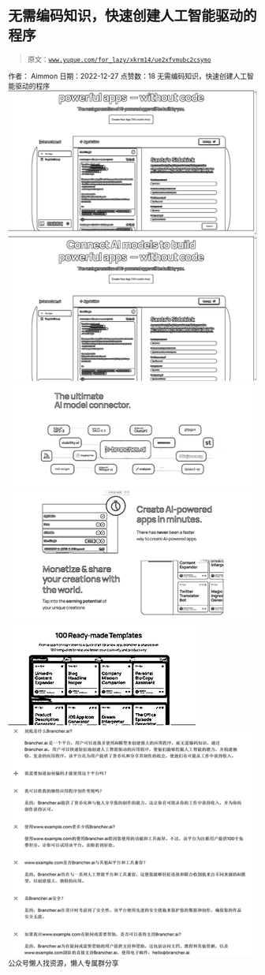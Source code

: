 # 无需编码知识，快速创建人工智能驱动的程序

> 原文：[`www.yuque.com/for_lazy/xkrm14/ue2xfvmubc2csymo`](https://www.yuque.com/for_lazy/xkrm14/ue2xfvmubc2csymo)

<ne-p id="udf86b74d" data-lake-id="udf86b74d"><ne-text id="u335a2c6b">作者： Aimmon</ne-text></ne-p> <ne-p id="u48691724" data-lake-id="u48691724"><ne-text id="uac244bdd">日期：2022-12-27</ne-text></ne-p> <ne-p id="ud1a6dd3b" data-lake-id="ud1a6dd3b"><ne-text id="u9bdc7299">点赞数：</ne-text><ne-text id="udd76f567" ne-bold="true">18</ne-text></ne-p> <ne-hole id="u249d7735" data-lake-id="u249d7735"><ne-card data-card-name="hr" data-card-type="block" id="lhGe5" data-event-boundary="card"><ne-p id="u2b2cb8fe" data-lake-id="u2b2cb8fe"><ne-text id="u01d0c21b">无需编码知识，快速创建人工智能驱动的程序</ne-text></ne-p> <ne-p id="u93ba0840" data-lake-id="u93ba0840"><ne-card data-card-name="image" data-card-type="inline" id="lbG1h" data-event-boundary="card">![](img/6a593f9a1da66294d4937a75459882f6.png)</ne-card></ne-p> <ne-p id="u442fefed" data-lake-id="u442fefed"><ne-card data-card-name="image" data-card-type="inline" id="jqvgw" data-event-boundary="card">![](img/ce49bbe51d6bd5dca46e3d6608a4a6d4.png)</ne-card></ne-p> <ne-p id="uffad66cb" data-lake-id="uffad66cb"><ne-card data-card-name="image" data-card-type="inline" id="KT1MH" data-event-boundary="card">![](img/7688c063b635f963d4a087f2e5ec5d9a.png)</ne-card></ne-p> <ne-p id="u05725833" data-lake-id="u05725833"><ne-card data-card-name="image" data-card-type="inline" id="elqeh" data-event-boundary="card">![](img/898cd9db40a4c731072a295c71c66ca2.png)</ne-card></ne-p> <ne-p id="uff3c60bc" data-lake-id="uff3c60bc"><ne-card data-card-name="image" data-card-type="inline" id="tDWN1" data-event-boundary="card">![](img/6977f4d53126c275faca0cb8bd58bcf8.png)</ne-card></ne-p> <ne-p id="u295813b3" data-lake-id="u295813b3"><ne-card data-card-name="image" data-card-type="inline" id="V66OZ" data-event-boundary="card">![](img/c7d51200b19e0787e9d89f8deccc8c06.png)</ne-card></ne-p> <ne-hole id="u1342e973" data-lake-id="u1342e973"><ne-card data-card-name="hr" data-card-type="block" id="m4Pm3" data-event-boundary="card"><ne-p id="uad24038b" data-lake-id="uad24038b"><ne-text id="u29754ce8">公众号懒人找资源，懒人专属群分享</ne-text></ne-p></ne-card></ne-hole></ne-card></ne-hole>
